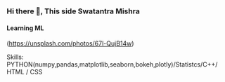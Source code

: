 ### Hi there 👋, This side Swatantra Mishra
#### Learning ML
(https://unsplash.com/photos/67l-QujB14w)


Skills: PYTHON(numpy,pandas,matplotlib,seaborn,bokeh,plotly)/Statistcs/C++/ HTML / CSS

 





